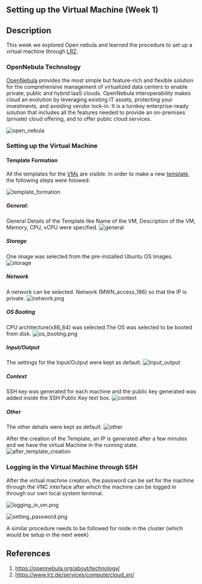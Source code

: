 ## Setting up the Virtual Machine (Week 1)

## Description
This week we explored Open nebula and learned the procedure to set up a virtual machine through [LRZ](https://www.lrz.de/).

### OpenNebula Technology

[OpenNebula](https://opennebula.org/) provides the most simple but feature-rich and flexible solution for the comprehensive management of virtualized data centers to enable private, public and hybrid IaaS clouds. OpenNebula interoperability makes cloud an evolution by leveraging existing IT assets, protecting your investments, and avoiding vendor lock-in. It is a turnkey enterprise-ready solution that includes all the features needed to provide an on-premises (private) cloud offering, and to offer public cloud services.

![open_nebula](https://github.com/IshmeetKaur/Distributed-Data-Mining-Lab/blob/master/Week1/open_nebula.png)


### Setting up the Virtual Machine

#### Template Formation
All the templates for the [VMs](https://www.cloud.mwn.de/#templates-tab) are visible.
In order to make a new [template](https://www.cloud.mwn.de/#templates-tab/form), the following steps were folowed:

![template_formation](https://github.com/IshmeetKaur/Distributed-Data-Mining-Lab/blob/master/Week1/template_formation.png)


##### General: 
General Details of the Template like Name of the VM, Description of the VM, Memory, CPU, vCPU were specified.
![general](https://github.com/IshmeetKaur/Distributed-Data-Mining-Lab/blob/master/Week1/general.png)


##### Storage
One image was selected from the pre-installed Ubuntu OS Images.
![storage](https://github.com/IshmeetKaur/Distributed-Data-Mining-Lab/blob/master/Week1/storage.png)


##### Network
A network can be selected. Network (MWN_access_186) so that the IP is private.
![network.png](https://github.com/IshmeetKaur/Distributed-Data-Mining-Lab/blob/master/Week1/network.png)


##### OS Booting
CPU architecture(x86_64) was selected.The OS was selected to be booted from disk.
![os_booting.png](https://github.com/IshmeetKaur/Distributed-Data-Mining-Lab/blob/master/Week1/os_booting.png)


##### Input/Output
The settings for the Input/Output were kept as default.
![Input_output](https://github.com/IshmeetKaur/Distributed-Data-Mining-Lab/blob/master/Week1/Input_output.png)


##### Context
SSH key was generated for each machine and the public key generated was added inside the SSH Public Key text box.
![context](/uploads/3c4e46d9f710537ab79f55360f9295f4/context.png)


##### Other
The other details were kept as default.
![other](https://github.com/IshmeetKaur/Distributed-Data-Mining-Lab/blob/master/Week1/other.png)


After the creation of the Template, an IP is generated after a few minutes and we have the virtual Machine in the running state.
![after_template_creation](https://github.com/IshmeetKaur/Distributed-Data-Mining-Lab/blob/master/Week1/after_template_creation.png)


### Logging in the Virtual Machine through SSH

After the virtual machine creation, the password can be set for the machine through the VNC interface after which the machine can be logged in through our own local system terminal.

![logging_in_vm.png](https://github.com/IshmeetKaur/Distributed-Data-Mining-Lab/blob/master/Week1/logging_in_vm.png)

![setting_password.png](https://github.com/IshmeetKaur/Distributed-Data-Mining-Lab/blob/master/Week1/setting_password.png)


A similar procedure needs to be followed for node in the cluster (which would be setup in the next week)

## References
1. https://opennebula.org/about/technology/
2. https://www.lrz.de/services/compute/cloud_en/
